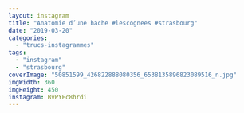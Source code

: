 ```yaml
---
layout: instagram
title: "Anatomie d’une hache #lescognees #strasbourg"
date: "2019-03-20"
categories: 
  - "trucs-instagrammes"
tags:
  - "instagram"
  - "strasbourg"
coverImage: "50851599_426822888080356_6538135896823089516_n.jpg"
imgWidth: 360
imgHeight: 450
instagram: BvPYEc8hrdi
---
```

